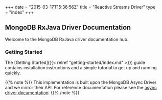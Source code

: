 +++
date = "2015-03-17T15:36:56Z"
title = "Reactive Streams Driver"
type = "index"
+++

## MongoDB RxJava Driver Documentation

Welcome to the MongoDB RxJava driver documentation hub.

### Getting Started

The [Getting Started]({{< relref "getting-started/index.md" >}}) guide contains installation instructions
and a simple tutorial to get up  and running quickly.


{{% note %}}
This implementation is built upon the MongoDB Async Driver and we mirror their API. 
For reference documentation please see the [async driver documentation](http://mongodb.github.io/mongo-java-driver/3.0/driver-async).
{{% /note %}}


